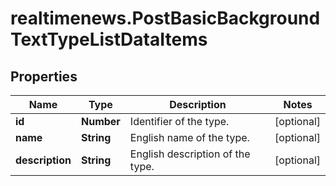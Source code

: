 # realtimenews.PostBasicBackgroundTextTypeListDataItems

## Properties

Name | Type | Description | Notes
------------ | ------------- | ------------- | -------------
**id** | **Number** | Identifier of the type. | [optional] 
**name** | **String** | English name of the type. | [optional] 
**description** | **String** | English description of the type. | [optional] 


